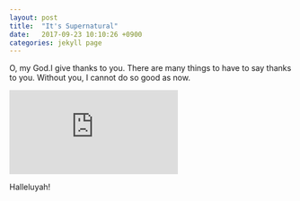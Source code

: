 ```yaml
---
layout: post
title:  "It's Supernatural"
date:   2017-09-23 10:10:26 +0900
categories: jekyll page
---
```

<p>
O, my God.I give thanks to you.
There are many things to have to say thanks to you.
Without you, I cannot do so good as now.
</p>
<p>
<div class="youtube_container">
  <iframe src="https://www.youtube.com/embed/qumYPTrINUM" frameborder="0" allowfullscreen class="youtube_video"></iframe>
</div>
</P>
<p>
  Halleluyah!
</p>
